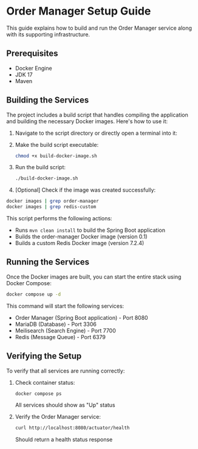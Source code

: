 # Order Manager Setup Guide

This guide explains how to build and run the Order Manager service along with its supporting infrastructure.

## Prerequisites

- Docker Engine
- JDK 17
- Maven

## Building the Services

The project includes a build script that handles compiling the application and building the necessary Docker images.
Here's how to use it:

1. Navigate to the script directory or directly open a terminal into it:

2. Make the build script executable:
   ```bash
   chmod +x build-docker-image.sh
   ```

3. Run the build script:
   ```bash
   ./build-docker-image.sh
   ```
4. [Optional] Check if the image was created successfully:

```bash
docker images | grep order-manager
docker images | grep redis-custom
```

This script performs the following actions:

- Runs `mvn clean install` to build the Spring Boot application
- Builds the order-manager Docker image (version 0.1)
- Builds a custom Redis Docker image (version 7.2.4)

## Running the Services

Once the Docker images are built, you can start the entire stack using Docker Compose:

```bash
docker compose up -d
```

This command will start the following services:

- Order Manager (Spring Boot application) - Port 8080
- MariaDB (Database) - Port 3306
- Meilisearch (Search Engine) - Port 7700
- Redis (Message Queue) - Port 6379

## Verifying the Setup

To verify that all services are running correctly:

1. Check container status:
   ```bash
   docker compose ps
   ```
   All services should show as "Up" status

2. Verify the Order Manager service:
   ```bash
   curl http://localhost:8080/actuator/health
   ```
   Should return a health status response
